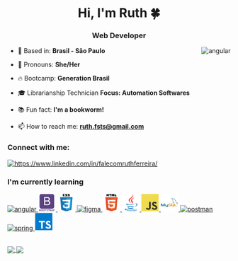 <h1 align="center">Hi, I'm Ruth 🍀</h1>
<h3 align="center">Web Developer</h3>
<img align="right" src="https://cdn.dribbble.com/users/2646423/screenshots/5507196/computer.gif" alt="angular"  height="225" width=""/>

<p align="right">

- 🌆 Based in: **Brasil - São Paulo**

- 💜 Pronouns:  **She/Her**

- 🔥 Bootcamp: **Generation Brasil**

- 🎓 Librarianship Technician **Focus: Automation Softwares**

- 📚 Fun fact: **I'm a bookworm!**

- 📫 How to reach me: **ruth.fsts@gmail.com**

</p>

<h3 align="left">Connect with me:</h3>
<p align="left">
<a href="https://www.linkedin.com/in/falecomruthferreira/" target="blank"><img align="center" src="https://raw.githubusercontent.com/rahuldkjain/github-profile-readme-generator/master/src/images/icons/Social/linked-in-alt.svg" alt="https://www.linkedin.com/in/falecomruthferreira/" height="30" width="40" /></a>
</p>

<h3 align="left">I'm currently learning</h3>
<p align="left"> <a href="https://angular.io" target="_blank"> <img src="https://angular.io/assets/images/logos/angular/angular.svg" alt="angular" width="40" height="40"/> </a> <a href="https://getbootstrap.com" target="_blank"> <img src="https://raw.githubusercontent.com/devicons/devicon/master/icons/bootstrap/bootstrap-plain-wordmark.svg" alt="bootstrap" width="40" height="40"/> </a> <a href="https://www.w3schools.com/css/" target="_blank"> <img src="https://raw.githubusercontent.com/devicons/devicon/master/icons/css3/css3-original-wordmark.svg" alt="css3" width="40" height="40"/> </a> <a href="https://www.figma.com/" target="_blank"> <img src="https://www.vectorlogo.zone/logos/figma/figma-icon.svg" alt="figma" width="40" height="40"/> </a> <a href="https://www.w3.org/html/" target="_blank"> <img src="https://raw.githubusercontent.com/devicons/devicon/master/icons/html5/html5-original-wordmark.svg" alt="html5" width="40" height="40"/> </a> <a href="https://www.java.com" target="_blank"> <img src="https://raw.githubusercontent.com/devicons/devicon/master/icons/java/java-original.svg" alt="java" width="40" height="40"/> </a> <a href="https://developer.mozilla.org/en-US/docs/Web/JavaScript" target="_blank"> <img src="https://raw.githubusercontent.com/devicons/devicon/master/icons/javascript/javascript-original.svg" alt="javascript" width="40" height="40"/> </a> <a href="https://www.mysql.com/" target="_blank"> <img src="https://raw.githubusercontent.com/devicons/devicon/master/icons/mysql/mysql-original-wordmark.svg" alt="mysql" width="40" height="40"/> </a> <a href="https://postman.com" target="_blank"> <img src="https://www.vectorlogo.zone/logos/getpostman/getpostman-icon.svg" alt="postman" width="40" height="40"/> </a> <a href="https://spring.io/" target="_blank"> <img src="https://www.vectorlogo.zone/logos/springio/springio-icon.svg" alt="spring" width="40" height="40"/> </a> <a href="https://www.typescriptlang.org/" target="_blank"> <img src="https://raw.githubusercontent.com/devicons/devicon/master/icons/typescript/typescript-original.svg" alt="typescript" width="40" height="40"/> </a> </p>

<br>

<a href="https://github.com/anuraghazra/convoychat">
  <img width='250' align="center" src="https://github-readme-stats.vercel.app/api/top-langs/?username=ruthfs&layout=compact username=ruthfs&layout=compact?username=ruthfs&repo=convoychat" />
</a>
<a href="https://github.com/ruthfs/github-readme-stats">
  <img width='585' align="center" src="https://github-readme-stats.vercel.app/api?username=ruthfs&show_icons=true&theme=synthwave" />
</a>
